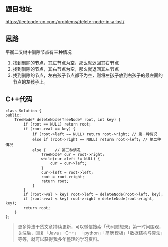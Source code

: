 ## 题目地址 
https://leetcode-cn.com/problems/delete-node-in-a-bst/

## 思路 

平衡二叉树中删除节点有三种情况 

1. 找到删除的节点，其左节点为空，那么就返回其右节点 
2. 找到删除的节点，其右节点为空，那么就返回其左节点
3. 找到删除的节点，左右孩子节点都不为空，则将左孩子放到右孩子的最左面的节点的左孩子上。


## C++代码

```
class Solution {
public:
    TreeNode* deleteNode(TreeNode* root, int key) {
        if (root == NULL) return root;
        if (root->val == key) {
            if (root->left == NULL) return root->right; // 第一种情况
            else if (root->right == NULL) return root->left; // 第二种情况
            else {    // 第三种情况
                TreeNode* cur = root->right;
                while(cur->left != NULL) {
                    cur = cur->left;
                }
                cur->left = root->left;
                root = root->right;
                return root;
            }
        }
        if (root->val > key) root->left = deleteNode(root->left, key);
        if (root->val < key) root->right = deleteNode(root->right, key);
        return root;
    }
};
```


> 更多算法干货文章持续更新，可以微信搜索「代码随想录」第一时间围观，关注后，回复「Java」「C++」 「python」「简历模板」「数据结构与算法」等等，就可以获得我多年整理的学习资料。
